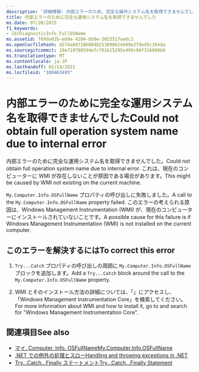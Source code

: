 ```yaml
---
description: '詳細情報: 内部エラーのため、完全な操作システム名を取得できませんでした'
title: 内部エラーのために完全な運用システム名を取得できませんでした
ms.date: 07/20/2015
f1_keywords:
- vbrDiagnosticInfo_FullOSName
ms.assetid: f69da02b-eb9a-4284-bb9e-3025517ae6c1
ms.openlocfilehash: d274a08728b084b21309862de69e2fded5c164da
ms.sourcegitcommit: 10e719780594efc781b15295e499c66f316068b8
ms.translationtype: MT
ms.contentlocale: ja-JP
ms.lasthandoff: 02/14/2021
ms.locfileid: "100463495"
---
```

# <a name="could-not-obtain-full-operation-system-name-due-to-internal-error"></a><span data-ttu-id="fcf7c-103">内部エラーのために完全な運用システム名を取得できませんでした</span><span class="sxs-lookup"><span data-stu-id="fcf7c-103">Could not obtain full operation system name due to internal error</span></span>

<span data-ttu-id="fcf7c-104">内部エラーのために完全な運用システム名を取得できませんでした。</span><span class="sxs-lookup"><span data-stu-id="fcf7c-104">Could not obtain full operation system name due to internal error.</span></span> <span data-ttu-id="fcf7c-105">これは、現在のコンピューターに WMI が存在しないことが原因である場合があります。</span><span class="sxs-lookup"><span data-stu-id="fcf7c-105">This might be caused by WMI not existing on the current machine.</span></span>  
  
 <span data-ttu-id="fcf7c-106">`My.Computer.Info.OSFullName` プロパティの呼び出しに失敗しました。</span><span class="sxs-lookup"><span data-stu-id="fcf7c-106">A call to the `My.Computer.Info.OSFullName` property failed.</span></span> <span data-ttu-id="fcf7c-107">このエラーの考えられる原因は、Windows Management Instrumentation (WMI) が、現在のコンピューターにインストールされていないことです。</span><span class="sxs-lookup"><span data-stu-id="fcf7c-107">A possible cause for this failure is if Windows Management Instrumentation (WMI) is not installed on the current computer.</span></span>  
  
## <a name="to-correct-this-error"></a><span data-ttu-id="fcf7c-108">このエラーを解決するには</span><span class="sxs-lookup"><span data-stu-id="fcf7c-108">To correct this error</span></span>  
  
1. <span data-ttu-id="fcf7c-109">`Try...Catch` プロパティの呼び出しの周囲に `My.Computer.Info.OSFullName` ブロックを追加します。</span><span class="sxs-lookup"><span data-stu-id="fcf7c-109">Add a `Try...Catch` block around the call to the `My.Computer.Info.OSFullName` property.</span></span>  
  
2. <span data-ttu-id="fcf7c-110">WMI とそのインストール方法の詳細については、「」にアクセスし、「Windows Management Instrumentation Core」を検索してください。</span><span class="sxs-lookup"><span data-stu-id="fcf7c-110">For more information about WMI and how to install it, go to  and search for "Windows Management Instrumentation Core".</span></span>  
  
## <a name="see-also"></a><span data-ttu-id="fcf7c-111">関連項目</span><span class="sxs-lookup"><span data-stu-id="fcf7c-111">See also</span></span>

- [<span data-ttu-id="fcf7c-112">マイ. Computer. Info. OSFullName</span><span class="sxs-lookup"><span data-stu-id="fcf7c-112">My.Computer.Info.OSFullName</span></span>](xref:Microsoft.VisualBasic.Devices.ComputerInfo.OSFullName)
- [<span data-ttu-id="fcf7c-113">.NET での例外の処理とスロー</span><span class="sxs-lookup"><span data-stu-id="fcf7c-113">Handling and throwing exceptions in .NET</span></span>](../../standard/exceptions/index.md)
- [<span data-ttu-id="fcf7c-114">Try...Catch...Finally ステートメント</span><span class="sxs-lookup"><span data-stu-id="fcf7c-114">Try...Catch...Finally Statement</span></span>](../language-reference/statements/try-catch-finally-statement.md)
